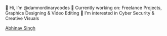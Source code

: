 👋 Hi, I’m @damnordinarycodes
👀 Currently working on: Freelance Projects, Graphics Designing & Video Editing
🌱 I’m interested in Cyber Security & Creative Visuals

<div class="badge-base LI-profile-badge" data-locale="en_US" data-size="medium" data-theme="dark" data-type="HORIZONTAL" data-vanity="abhinav-singh-a24940280" data-version="v1"><a class="badge-base__link LI-simple-link" href="https://in.linkedin.com/in/abhinav-singh-a24940280?trk=profile-badge">Abhinav Singh</a></div>
              
<!---
damnordinarycodes/damnordinarycodes is a ✨ special ✨ repository because its `README.md` (this file) appears on your GitHub profile.
You can click the Preview link to take a look at your changes.
--->
